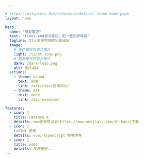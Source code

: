 ```yaml
---

# https://vitepress.dev/reference/default-theme-home-page
layout: home

hero:
  name: "随堂笔记"
  text: "Front-end学习笔记，和一些知识体系"
  tagline: IT人吭哧吭哧的记录日记
  image:
    # 亮色模式的首页图片
    light: /light-logo.png
    # 暗黑模式的首页图片
    dark: /dark-logo.png
    alt: 图片404
  actions:
    - theme: brand
      text: 前端
      link: /articles/前端相关/
    - theme: alt
      text: node
      link: /api-examples

features:
  - icon: 🥥
    title: Feature A
    details: emo图标可以去[https://www.emojiall.com/zh-hans]下载
  - icon: 🍒
    title: 前端
    details: vue、typescript 等等等等
  - icon: 🍈
    title: node
    details: 还没想好...
---
```


